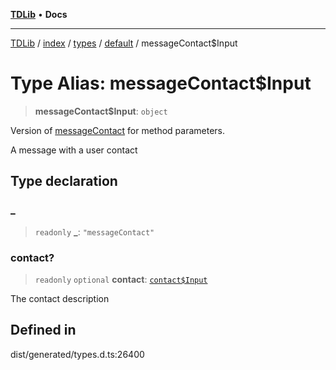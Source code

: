 [**TDLib**](../../../../../../README.md) • **Docs**

***

[TDLib](../../../../../../modules.md) / [index](../../../../../README.md) / [types](../../../README.md) / [default](../README.md) / messageContact$Input

# Type Alias: messageContact$Input

> **messageContact$Input**: `object`

Version of [messageContact](messageContact.md) for method parameters.

A message with a user contact

## Type declaration

### \_

> `readonly` **\_**: `"messageContact"`

### contact?

> `readonly` `optional` **contact**: [`contact$Input`](contact$Input-1.md)

The contact description

## Defined in

dist/generated/types.d.ts:26400
